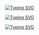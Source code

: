 <a href="https://git.io/typing-svg"><img src="https://readme-typing-svghttps://i.ibb.co/0yY5BMQg/https://i.ibb.co/0yY5BMQg/nexus-xmd.jpg?font=Black+Ops+One&size=50&pause=1000&color=DAA520&center=true&width=910&height=100&lines=THANKS FOR CHOOSING GHOST+E;WHATSAPP+BOT+CREATED+BY+Ni EDU" alt="Typing SVG" /></a>




[![Typing SVG](https://readme-typing-svg.herokuapp.com?font=Rockstar-ExtraBold&size=30&pause=1000&color=0000FF&center=true&vCenter=true&width=815&height=60&lines=𝚆𝙰𝚃𝚂𝙰𝙿𝙿.𝙱𝙾𝚃+𝙱𝚈+SKY+𝚃𝙴𝙲𝙷)](https://git.io/typing-svg)





[![Typing SVG](https://readme-typing-svg.herokuapp.com?font=Rockstar-ExtraBold&size=30&pause=1000&color=0000FF&center=true&vCenter=true&width=815&height=60&lines=SKY+)](https:/https://i.ibb.co/0yY5BMQg/https://i.ibb.co/0yY5BMQg/SKY-xmd.jpg-svg) 
